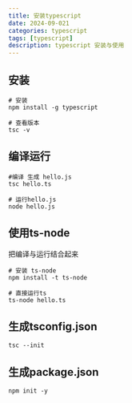 ```yaml
---
title: 安装typescript
date: 2024-09-021
categories: typescript
tags: [typescript]
description: typescript 安装与使用
---
```


## 安装

```shell
# 安装
npm install -g typescript

# 查看版本
tsc -v  
```



## 编译运行

```shell
#编译 生成 hello.js
tsc hello.ts

# 运行hello.js
node hello.js
```





## 使用ts-node

把编译与运行结合起来

```shell
# 安装 ts-node
npm install -t ts-node

# 直接运行ts
ts-node hello.ts
```



## 生成tsconfig.json

```shell
tsc --init
```



## 生成package.json

```shell
npm init -y
```

